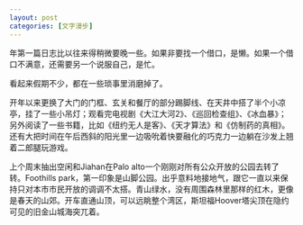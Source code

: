 ```yaml
---
layout: post
categories: [文字漫步]
---
```


年第一篇日志比以往来得稍微要晚一些。如果非要找一个借口，是懒。如果一个借口不满意，还需要另一个说服自己，是忙。

看起来假期不少，都在一些琐事里消磨掉了。

开年以来更换了大门的门框、玄关和餐厅的部分踢脚线、在天井中搭了半个小凉亭，挂了一些小吊灯；观看完电视剧《大江大河2》、《巡回检查组》、《冰血暴》；另外阅读了一些书籍，比如《纽约无人是客》、《天才算法》和《仿制药的真相》。还有大把时间在午后西斜的阳光里一边吸吮着快要融化的巧克力一边躺在沙发上翘着二郎腿玩游戏。

上个周末抽出空闲和Jiahan在Palo alto一个刚刚对所有公众开放的公园去转了转。Foothills park，第一印象是山脚公园。出乎意料地接地气，跟它一直以来保持只对本市市民开放的调调不太搭。青山绿水，没有周围森林里那样的红木，更像是春天的山郊。开车直通山顶，可以远眺整个湾区，斯坦福Hoover塔尖顶在隐约可见的旧金山城海突兀着。


